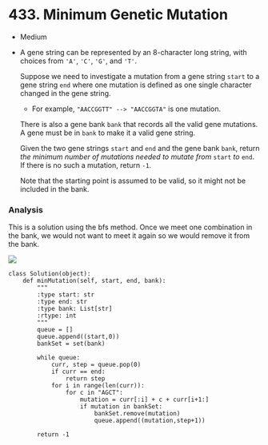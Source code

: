 # 433. Minimum Genetic Mutation

* Medium
*   A gene string can be represented by an 8-character long string, with choices from `'A'`, `'C'`, `'G'`, and `'T'`.

    Suppose we need to investigate a mutation from a gene string `start` to a gene string `end` where one mutation is defined as one single character changed in the gene string.

    * For example, `"AACCGGTT" --> "AACCGGTA"` is one mutation.

    There is also a gene bank `bank` that records all the valid gene mutations. A gene must be in `bank` to make it a valid gene string.

    Given the two gene strings `start` and `end` and the gene bank `bank`, return _the minimum number of mutations needed to mutate from_ `start` _to_ `end`. If there is no such a mutation, return `-1`.

    Note that the starting point is assumed to be valid, so it might not be included in the bank.

    &#x20;

### Analysis&#x20;

This is a solution using the bfs method. Once we meet one combination in the bank, we would not want to meet it again so we would remove it from the bank.&#x20;

![](<../../../../.gitbook/assets/image (130).png>)

```
class Solution(object):
    def minMutation(self, start, end, bank):
        """
        :type start: str
        :type end: str
        :type bank: List[str]
        :rtype: int
        """
        queue = []
        queue.append((start,0))
        bankSet = set(bank)
        
        while queue:
            curr, step = queue.pop(0)
            if curr == end:
                return step
            for i in range(len(curr)):
                for c in "AGCT":
                    mutation = curr[:i] + c + curr[i+1:]
                    if mutation in bankSet:
                        bankSet.remove(mutation)
                        queue.append((mutation,step+1))
                        
        return -1
```
